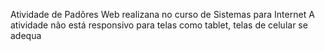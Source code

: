 Atividade de Padõres Web realizana no curso de Sistemas para Internet
A atividade não está responsivo para telas como tablet, telas de celular se adequa 